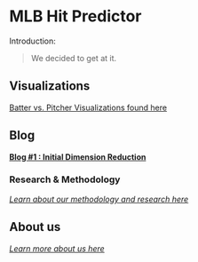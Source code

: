 # MLB Hit Predictor


Introduction:
 > We decided to get at it.


## Visualizations

[Batter vs. Pitcher Visualizations found here](https://eglouberman.github.io/MLB-hit-predictor/docs/data_viz.html)


## Blog
[**Blog  #1 : Initial Dimension Reduction**](https://eglouberman.github.io/MLB-hit-predictor/docs/Blog-1.html)

### Research & Methodology

[*Learn about our methodology and research here*](https://eglouberman.github.io/MLB-hit-predictor/docs/r_a.html)


## About us

[*Learn more about us here*](https://eglouberman.github.io/MLB-hit-predictor/docs/about.html)
